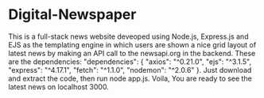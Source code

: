 # Digital-Newspaper
This is a full-stack news website deveoped using Node.js, Express.js and EJS as the templating engine in which users are shown a nice grid layout of latest news by making an API call to the newsapi.org in the backend. 
These are the dependencies: "dependencies": {
    "axios": "^0.21.0",
    "ejs": "^3.1.5",
    "express": "^4.17.1",
    "fetch": "^1.1.0",
    "nodemon": "^2.0.6"
  }.
  Just download and extract the code, then run node app.js. Voila, You are ready to see the latest news on localhost 3000.
